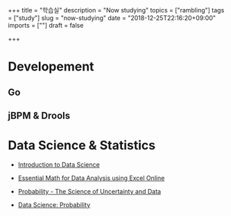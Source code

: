 +++
title = "학습실"
description = "Now studying"
topics = ["rambling"]
tags = ["study"]
slug = "now-studying"
date = "2018-12-25T22:16:20+09:00"
imports = [""]
draft = false

+++

# Developement

## Go

## jBPM & Drools



# Data Science & Statistics

- [Introduction to Data Science](https://courses.edx.org/courses/course-v1:Microsoft+DAT101x+3T2018/course/)

- [Essential Math for Data Analysis using Excel Online](https://courses.edx.org/courses/course-v1:Microsoft+DAT286x+3T2018/course/)

- [Probability - The Science of Uncertainty and Data](https://courses.edx.org/courses/course-v1:MITx+6.431x+3T2018/course/)

- [Data Science: Probability](https://courses.edx.org/courses/course-v1:HarvardX+PH125.3x+2T2018/course/)

